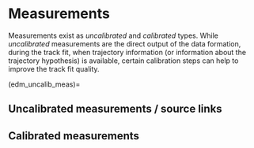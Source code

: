 <!--
SPDX-PackageName: "ACTS"
SPDX-FileCopyrightText: 2016 CERN
SPDX-License-Identifier: MPL-2.0
-->

# Measurements

Measurements exist as *uncalibrated* and *calibrated* types. While
*uncalibrated* measurements are the direct output of the data formation, during
the track fit, when trajectory information (or information about the trajectory
hypothesis) is available, certain calibration steps can help to improve the
track fit quality.

(edm_uncalib_meas)=
## Uncalibrated measurements / source links


## Calibrated measurements
